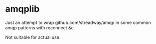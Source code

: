 # amqplib #

Just an attempt to wrap github.com/streadway/amqp in some
common amqp patterns with reconnect &c.

Not suitable for actual use

